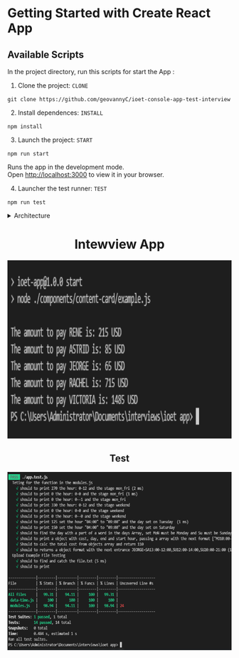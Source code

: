 # Getting Started with Create React App

## Available Scripts

In the project directory, run this scripts for start the App :

1. Clone the project:
   `CLONE`

```terminal
git clone https://github.com/geovannyC/ioet-console-app-test-interview
```

2. Install dependences:
   `INSTALL`

```terminal
npm install
```

3. Launch the project:
   `START`

```terminal
npm run start
```

Runs the app in the development mode.\
Open [http://localhost:3000](http://localhost:3000) to view it in your browser.

4. Launcher the test runner:
   `TEST`

```terminal
npm run test
```

<details><summary>Architecture</summary>

```
IOET
├── README.md
├── package-lock.json
├── package.json
│── components
│    ├── content-card
│    │   ├── example.js
│    │   ├── data-time.js
│    │   └── modules.js
│── example-files
│    ├── file.txt
│    ├── file1.txt
│    ├── file2.txt
│    ├── file3.txt
│    ├── file5.txt
│    └── file4.txt
└── screenshots
	 ├── test.png
     └── console.png
```

</details>
     
<div align="center">
	<h1 >Intewview App</h1>
		<img src="./screenshots/console.png" width="800" height="400" alt="Click to see the source">
</div>
<div align="center">
	<h2 >Test</h2>
		<img src="./screenshots/test.png" width="800" height="400" alt="Click to see the source">
</div>
